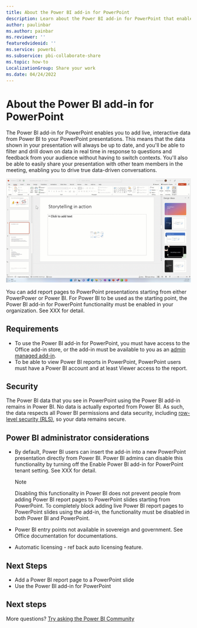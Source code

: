 ```yaml
---
title: About the Power BI add-in for PowerPoint
description: Learn about the Power BI add-in for PowerPoint that enables you to add live Power BI data to your PowerPoint presentations.
author: paulinbar
ms.author: painbar
ms.reviewer: ''
featuredvideoid: ''
ms.service: powerbi
ms.subservice: pbi-collaborate-share
ms.topic: how-to
LocalizationGroup: Share your work
ms.date: 04/24/2022
---
```


# About the Power BI add-in for PowerPoint

The Power BI add-in for PowerPoint enables you to add live, interactive data from Power BI to your PowerPoint presentations. This means that the data shown in your presentation will always be up to date, and you'll be able to filter and drill down on data in real time in response to questions and feedback from your audience without having to switch contexts. You'll also be able to easily share your presentation with other team members in the meeting, enabling you to drive true data-driven conversations.

![Screenshot of the Power BI add-in in PowerPoint](media/service-power-bi-powerpoint-add-in-about/storytelling.gif)

You can add report pages to PowerPoint presentations starting from either PowerPower or Power BI.  For Power BI to be used as the starting point, the Power BI add-in for PowerPoint functionality must be enabled in your organization. See XXX for detail.

## Requirements

* To use the Power BI add-in for PowerPoint, you must have access to the Office add-in store, or the add-in must be available to you as an [admin managed add-in](/microsoft-365/admin/manage/centralized-deployment-of-add-ins).
* To be able to view Power BI reports in PowerPoint, PowerPoint users must have a Power BI account and at least Viewer access to the report.

## Security

The Power BI data that you see in PowerPoint using the Power BI add-in remains in Power BI. No data is actually exported from Power BI. As such, the data respects all Power BI permissions and data security, including [row-level security (RLS)](../enterprise/service-admin-rls.md), so your data remains secure.

## Power BI administrator considerations

* By default, Power BI users can insert the add-in into a new PowerPoint presentation directly from Power BI. Power BI admins can disable this functionality by turning off the Enable Power BI add-in for PowerPoint tenant setting. See XXX for detail.

    >[!NOTE]
    > Disabling this functionality in Power BI does not prevent people from adding Power BI report pages to PowerPoint slides starting from PowerPoint. To completely block adding live Power BI report pages to PowerPoint slides using the add-in, the functionality must be disabled in both Power BI and PowerPoint.

* Power BI entry points not available in sovereign and government. See Office documentation for documentations.

* Automatic licensing - ref back auto licensing feature. 

## Next Steps

* Add a Power BI report page to a PowerPoint slide
* Use the Power BI add-in for PowerPoint


## Next steps

More questions? [Try asking the Power BI Community](https://community.powerbi.com/)

